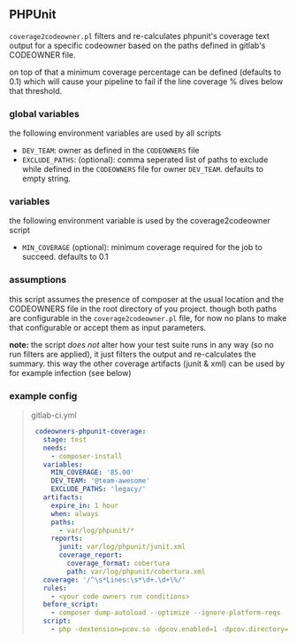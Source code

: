 ## PHPUnit

`coverage2codeowner.pl` filters and re-calculates phpunit's coverage text output for a specific codeowner based on the paths defined in gitlab's CODEOWNER file.

on top of that a minimum coverage percentage can be defined (defaults to 0.1) which will cause your pipeline to fail if the line coverage % dives below that threshold.

### global variables

the following environment variables are used by all scripts
- `DEV_TEAM`: owner as defined in the `CODEOWNERS` file
- `EXCLUDE_PATHS`: (optional): comma seperated list of paths to exclude while defined in the `CODEOWNERS` file for owner `DEV_TEAM`. defaults to empty string.

### variables

the following environment variable is used by the coverage2codeowner script
- `MIN_COVERAGE` (optional): minimum coverage required for the job to succeed. defaults to 0.1

### assumptions

this script assumes the presence of composer at the usual location and the CODEOWNERS file in the root directory of you project.
though both paths are configurable in the `coverage2codeowner.pl` file, for now no plans to make that configurable or accept them as input parameters.

**note:** the script _does not_ alter how your test suite runs in any way (so no run filters are applied), it just filters the output and re-calculates the summary.
this way the other coverage artifacts (junit & xml) can be used by for example infection (see below)

### example config

> gitlab-ci.yml
> ```yaml
>  codeowners-phpunit-coverage:
>    stage: test
>    needs:
>      - composer-install
>    variables:
>      MIN_COVERAGE: '85.00'
>      DEV_TEAM: '@team-awesome'
>      EXCLUDE_PATHS: 'legacy/'
>    artifacts:
>      expire_in: 1 hour
>      when: always
>      paths:
>        - var/log/phpunit/*
>      reports:
>        junit: var/log/phpunit/junit.xml
>        coverage_report:
>          coverage_format: cobertura
>          path: var/log/phpunit/cobertura.xml
>    coverage: '/^\s*Lines:\s*\d+.\d+\%/'
>    rules:
>      - <your code owners run conditions>
>    before_script:
>      - composer dump-autoload --optimize --ignore-platform-reqs
>    script:
>      - php -dextension=pcov.so -dpcov.enabled=1 -dpcov.directory=src/ ./vendor/bin/phpunit --testsuite=unit --coverage-xml=var/log/phpunit/coverage-xml --log-junit=var/log/phpunit/junit.xml --coverage-cobertura=var/log/phpunit/cobertura.xml --exclude-group=isolated --coverage-text --colors=never | ./.codeowners/coverage2codeowner.pl
> ```